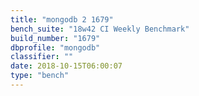 ```yaml
---
title: "mongodb 2 1679"
bench_suite: "18w42 CI Weekly Benchmark"
build_number: "1679"
dbprofile: "mongodb"
classifier: ""
date: 2018-10-15T06:00:07
type: "bench"
---
```

